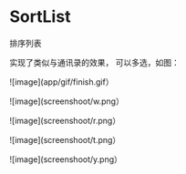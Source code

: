 # SortList
排序列表

实现了类似与通讯录的效果， 可以多选，如图：

![image](app/gif/finish.gif）


![image](screenshoot/w.png）

![image](screenshoot/r.png）

![image](screenshoot/t.png）

![image](screenshoot/y.png）

